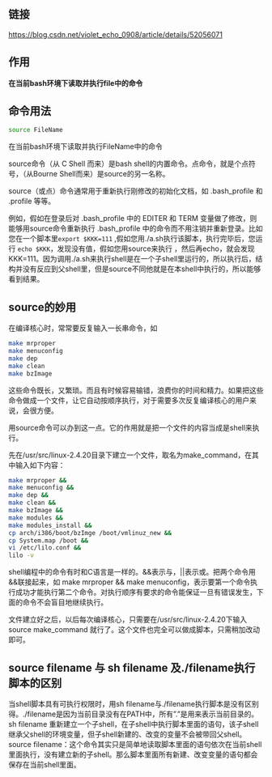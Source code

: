 ## 链接

<https://blog.csdn.net/violet_echo_0908/article/details/52056071>

## 作用

**在当前bash环境下读取并执行file中的命令**

## 命令用法

```bash
source FileName
```

在当前bash环境下读取并执行FileName中的命令

source命令（从 C Shell 而来）是bash shell的内置命令。点命令，就是个点符号，（从Bourne Shell而来）是source的另一名称。

source（或点）命令通常用于重新执行刚修改的初始化文档，如 .bash_profile 和 .profile 等等。

例如，假如在登录后对 .bash_profile 中的 EDITER 和 TERM 变量做了修改，则能够用source命令重新执行 .bash_profile 中的命令而不用注销并重新登录。比如您在一个脚本里`export $KKK=111` ,假如您用./a.sh执行该脚本，执行完毕后，您运行 `echo $KKK`，发现没有值，假如您用source来执行 ，然后再echo，就会发现KKK=111。因为调用./a.sh来执行shell是在一个子shell里运行的，所以执行后，结构并没有反应到父shell里，但是source不同他就是在本shell中执行的，所以能够看到结果。



## source的妙用

在编译核心时，常常要反复输入一长串命令，如

```bash
make mrproper
make menuconfig
make dep
make clean
make bzImage
```

这些命令既长，又繁琐。而且有时候容易输错，浪费你的时间和精力。如果把这些命令做成一个文件，让它自动按顺序执行，对于需要多次反复编译核心的用户来说，会很方便。

用source命令可以办到这一点。它的作用就是把一个文件的内容当成是shell来执行。

先在/usr/src/linux-2.4.20目录下建立一个文件，取名为make_command，在其中输入如下内容：

```bash
make mrproper &&
make menuconfig &&
make dep &&
make clean &&
make bzImage &&
make modules &&
make modules_install &&
cp arch/i386/boot/bzImge /boot/vmlinuz_new &&
cp System.map /boot &&
vi /etc/lilo.conf &&
lilo -v
```

shell编程中的命令有时和C语言是一样的。&&表示与，||表示或。把两个命令用&&联接起来，如 make mrproper && make menuconfig，表示要第一个命令执行成功才能执行第二个命令。对执行顺序有要求的命令能保证一旦有错误发生，下面的命令不会盲目地继续执行。

文件建立好之后，以后每次编译核心，只需要在/usr/src/linux-2.4.20下输入source make_command 就行了。这个文件也完全可以做成脚本，只需稍加改动即可。

## source filename 与 sh filename 及./filename执行脚本的区别
当shell脚本具有可执行权限时，用sh filename与./filename执行脚本是没有区别得。./filename是因为当前目录没有在PATH中，所有”.”是用来表示当前目录的。
sh filename 重新建立一个子shell，在子shell中执行脚本里面的语句，该子shell继承父shell的环境变量，但子shell新建的、改变的变量不会被带回父shell。
source filename：这个命令其实只是简单地读取脚本里面的语句依次在当前shell里面执行，没有建立新的子shell。那么脚本里面所有新建、改变变量的语句都会保存在当前shell里面。